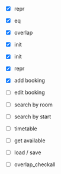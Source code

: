 - [x] repr
- [x] eq 
- [x] overlap
- [x] init 

- [x] init
- [x] repr
- [x] add booking
- [ ] edit booking
- [ ] search by room
- [ ] search by start
- [ ]  timetable
- [ ] get available
- [ ] load / save
- [ ] overlap_checkall 